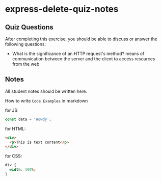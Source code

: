 # express-delete-quiz-notes

## Quiz Questions

After completing this exercise, you should be able to discuss or answer the following questions:

- What is the significance of an HTTP request's method?
  means of communication between the server and the client to access resources from the web

## Notes

All student notes should be written here.

How to write `Code Examples` in markdown

for JS:

```javascript
const data = 'Howdy';
```

for HTML:

```html
<div>
  <p>This is text content</p>
</div>
```

for CSS:

```css
div {
  width: 100%;
}
```
